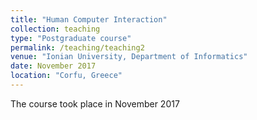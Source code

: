 ```yaml
---
title: "Human Computer Interaction"
collection: teaching
type: "Postgraduate course"
permalink: /teaching/teaching2
venue: "Ionian University, Department of Informatics"
date: November 2017
location: "Corfu, Greece"
---
```

The course took place in November 2017
